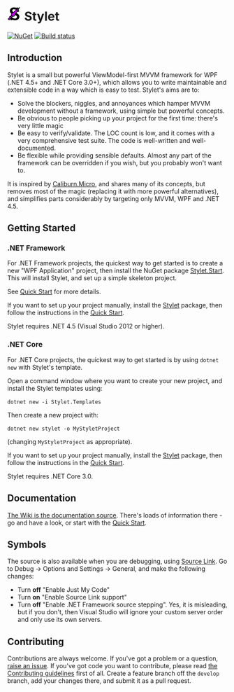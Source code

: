 ![Project Icon](StyletIcon.png) Stylet
======================================

[![NuGet](https://img.shields.io/nuget/v/Stylet.svg)](https://www.nuget.org/packages/Stylet/)
[![Build status](https://ci.appveyor.com/api/projects/status/nqucthach0x6gkil?svg=true)](https://ci.appveyor.com/project/canton7/stylet)

Introduction
------------

Stylet is a small but powerful ViewModel-first MVVM framework for WPF (.NET 4.5+ and .NET Core 3.0+), which allows you to write maintainable and extensible code in a way which is easy to test.
Stylet's aims are to:

 - Solve the blockers, niggles, and annoyances which hamper MVVM development without a framework, using simple but powerful concepts.
 - Be obvious to people picking up your project for the first time: there's very little magic
 - Be easy to verify/validate. The LOC count is low, and it comes with a very comprehensive test suite. The code is well-written and well-documented.
 - Be flexible while providing sensible defaults. Almost any part of the framework can be overridden if you wish, but you probably won't want to.

It is inspired by [Caliburn.Micro](http://caliburnmicro.com/), and shares many of its concepts, but removes most of the magic (replacing it with more powerful alternatives), and simplifies parts considerably by targeting only MVVM, WPF and .NET 4.5.


Getting Started
---------------

### .NET Framework

For .NET Framework projects, the quickest way to get started is to create a new "WPF Application" project, then install the NuGet package [Stylet.Start](https://www.nuget.org/packages/Stylet.Start).
This will install Stylet, and set up a simple skeleton project.

See [Quick Start](https://github.com/canton7/Stylet/wiki/Quick-Start) for more details.

If you want to set up your project manually, install the [Stylet](https://www.nuget.org/packages/Stylet) package, then follow the instructions in the [Quick Start](https://github.com/canton7/Stylet/wiki/Quick-Start).

Stylet requires .NET 4.5 (Visual Studio 2012 or higher).

### .NET Core

For .NET Core projects, the quickest way to get started is by using `dotnet new` with Stylet's template.

Open a command window where you want to create your new project, and install the Stylet templates using:

```
dotnet new -i Stylet.Templates
```

Then create a new project with:

```
dotnet new stylet -o MyStyletProject
```

(changing `MyStyletProject` as appropriate).

If you want to set up your project manually, install the [Stylet](https://www.nuget.org/packages/Stylet) package, then follow the instructions in the [Quick Start](https://github.com/canton7/Stylet/wiki/Quick-Start).

Stylet requires .NET Core 3.0.


Documentation
-------------

[The Wiki is the documentation source](https://github.com/canton7/Stylet/wiki).
There's loads of information there - go and have a look, or start with the [Quick Start](https://github.com/canton7/Stylet/wiki/Quick-Start).

Symbols
------

The source is also available when you are debugging, using [Source Link](https://github.com/dotnet/sourcelink).
Go to Debug -> Options and Settings -> General, and make the following changes:

 - Turn **off** "Enable Just My Code"
 - Turn **on** "Enable Source Link support"
 - Turn **off** "Enable .NET Framework source stepping". Yes, it is misleading, but if you don't, then Visual Studio will ignore your custom server order and only use its own servers.


Contributing
------------

Contributions are always welcome.
If you've got a problem or a question, [raise an issue](https://github.com/canton7/Stylet/issues).
If you've got code you want to contribute, please read [the Contributing guidelines](https://github.com/canton7/Stylet/wiki/Contributing) first of all.
Create a feature branch off the `develop` branch, add your changes there, and submit it as a pull request.
